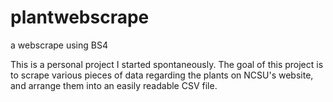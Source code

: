 # plantwebscrape
a webscrape using BS4

This is a personal project I started spontaneously. The goal of this project is to scrape various pieces of data regarding the plants on NCSU's website, and arrange them into an easily readable CSV file. 
